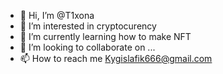 - 👋 Hi, I’m @T1xona
- 👀 I’m interested in cryptocurency
- 🌱 I’m currently learning how to make NFT
- 💞️ I’m looking to collaborate on ...
- 📫 How to reach me Kygislafik666@gmail.com

<!---
T1xona/T1xona is a ✨ special ✨ repository because its `README.md` (this file) appears on your GitHub profile.
You can click the Preview link to take a look at your changes.
--->

